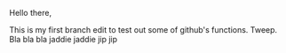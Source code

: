 Hello there,

This is my first branch edit to test out some of github's functions.
Tweep.
Bla bla bla jaddie jaddie jip jip
